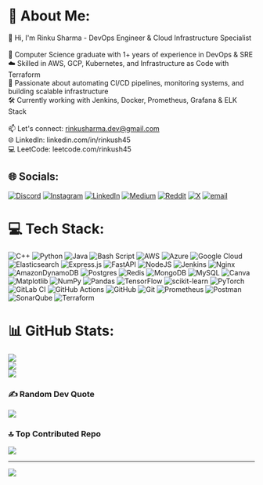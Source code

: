 # 💫 About Me:
👋 Hi, I'm Rinku Sharma - DevOps Engineer & Cloud Infrastructure Specialist<br><br>🚀 Computer Science graduate with 1+ years of experience in DevOps & SRE<br>☁️ Skilled in AWS, GCP, Kubernetes, and Infrastructure as Code with Terraform<br>🔧 Passionate about automating CI/CD pipelines, monitoring systems, and building scalable infrastructure<br>🛠️ Currently working with Jenkins, Docker, Prometheus, Grafana & ELK Stack<br><br>📫 Let's connect: rinkusharma.dev@gmail.com<br>🌐 LinkedIn: linkedin.com/in/rinkush45<br>💻 LeetCode: leetcode.com/rinkush45<br>


## 🌐 Socials:
[![Discord](https://img.shields.io/badge/Discord-%237289DA.svg?logo=discord&logoColor=white)](https://discord.gg/https://discord.gg/JF8MmeD9) [![Instagram](https://img.shields.io/badge/Instagram-%23E4405F.svg?logo=Instagram&logoColor=white)](https://instagram.com/rinku._.45) [![LinkedIn](https://img.shields.io/badge/LinkedIn-%230077B5.svg?logo=linkedin&logoColor=white)](https://linkedin.com/in/rinkush45) [![Medium](https://img.shields.io/badge/Medium-12100E?logo=medium&logoColor=white)](https://medium.com/@rinkush45) [![Reddit](https://img.shields.io/badge/Reddit-%23FF4500.svg?logo=Reddit&logoColor=white)](https://reddit.com/user/rinkush45) [![X](https://img.shields.io/badge/X-black.svg?logo=X&logoColor=white)](https://x.com/rinkush45) [![email](https://img.shields.io/badge/Email-D14836?logo=gmail&logoColor=white)](mailto:rinkusharma.dev@gmail.com) 

# 💻 Tech Stack:
![C++](https://img.shields.io/badge/c++-%2300599C.svg?style=plastic&logo=c%2B%2B&logoColor=white) ![Python](https://img.shields.io/badge/python-3670A0?style=plastic&logo=python&logoColor=ffdd54) ![Java](https://img.shields.io/badge/java-%23ED8B00.svg?style=plastic&logo=openjdk&logoColor=white) ![Bash Script](https://img.shields.io/badge/bash_script-%23121011.svg?style=plastic&logo=gnu-bash&logoColor=white) ![AWS](https://img.shields.io/badge/AWS-%23FF9900.svg?style=plastic&logo=amazon-aws&logoColor=white) ![Azure](https://img.shields.io/badge/azure-%230072C6.svg?style=plastic&logo=microsoftazure&logoColor=white) ![Google Cloud](https://img.shields.io/badge/GoogleCloud-%234285F4.svg?style=plastic&logo=google-cloud&logoColor=white) ![Elasticsearch](https://img.shields.io/badge/elasticsearch-%230377CC.svg?style=plastic&logo=elasticsearch&logoColor=white) ![Express.js](https://img.shields.io/badge/express.js-%23404d59.svg?style=plastic&logo=express&logoColor=%2361DAFB) ![FastAPI](https://img.shields.io/badge/FastAPI-005571?style=plastic&logo=fastapi) ![NodeJS](https://img.shields.io/badge/node.js-6DA55F?style=plastic&logo=node.js&logoColor=white) ![Jenkins](https://img.shields.io/badge/jenkins-%232C5263.svg?style=plastic&logo=jenkins&logoColor=white) ![Nginx](https://img.shields.io/badge/nginx-%23009639.svg?style=plastic&logo=nginx&logoColor=white) ![AmazonDynamoDB](https://img.shields.io/badge/Amazon%20DynamoDB-4053D6?style=plastic&logo=Amazon%20DynamoDB&logoColor=white) ![Postgres](https://img.shields.io/badge/postgres-%23316192.svg?style=plastic&logo=postgresql&logoColor=white) ![Redis](https://img.shields.io/badge/redis-%23DD0031.svg?style=plastic&logo=redis&logoColor=white) ![MongoDB](https://img.shields.io/badge/MongoDB-%234ea94b.svg?style=plastic&logo=mongodb&logoColor=white) ![MySQL](https://img.shields.io/badge/mysql-4479A1.svg?style=plastic&logo=mysql&logoColor=white) ![Canva](https://img.shields.io/badge/Canva-%2300C4CC.svg?style=plastic&logo=Canva&logoColor=white) ![Matplotlib](https://img.shields.io/badge/Matplotlib-%23ffffff.svg?style=plastic&logo=Matplotlib&logoColor=black) ![NumPy](https://img.shields.io/badge/numpy-%23013243.svg?style=plastic&logo=numpy&logoColor=white) ![Pandas](https://img.shields.io/badge/pandas-%23150458.svg?style=plastic&logo=pandas&logoColor=white) ![TensorFlow](https://img.shields.io/badge/TensorFlow-%23FF6F00.svg?style=plastic&logo=TensorFlow&logoColor=white) ![scikit-learn](https://img.shields.io/badge/scikit--learn-%23F7931E.svg?style=plastic&logo=scikit-learn&logoColor=white) ![PyTorch](https://img.shields.io/badge/PyTorch-%23EE4C2C.svg?style=plastic&logo=PyTorch&logoColor=white) ![GitLab CI](https://img.shields.io/badge/gitlab%20CI-%23181717.svg?style=plastic&logo=gitlab&logoColor=white) ![GitHub Actions](https://img.shields.io/badge/github%20actions-%232671E5.svg?style=plastic&logo=githubactions&logoColor=white) ![GitHub](https://img.shields.io/badge/github-%23121011.svg?style=plastic&logo=github&logoColor=white) ![Git](https://img.shields.io/badge/git-%23F05033.svg?style=plastic&logo=git&logoColor=white) ![Prometheus](https://img.shields.io/badge/Prometheus-E6522C?style=plastic&logo=Prometheus&logoColor=white) ![Postman](https://img.shields.io/badge/Postman-FF6C37?style=plastic&logo=postman&logoColor=white) ![SonarQube](https://img.shields.io/badge/SonarQube-black?style=plastic&logo=sonarqube&logoColor=4E9BCD) ![Terraform](https://img.shields.io/badge/terraform-%235835CC.svg?style=plastic&logo=terraform&logoColor=white)
# 📊 GitHub Stats:
![](https://github-readme-stats.vercel.app/api?username=rinkush45&theme=radical&hide_border=false&include_all_commits=true&count_private=true)<br/>
![](https://nirzak-streak-stats.vercel.app/?user=rinkush45&theme=radical&hide_border=false)<br/>
![](https://github-readme-stats.vercel.app/api/top-langs/?username=rinkush45&theme=radical&hide_border=false&include_all_commits=true&count_private=true&layout=compact)

### ✍️ Random Dev Quote
![](https://quotes-github-readme.vercel.app/api?type=horizontal&theme=radical)

### 🔝 Top Contributed Repo
![](https://github-contributor-stats.vercel.app/api?username=rinkush45&limit=5&theme=dark&combine_all_yearly_contributions=true)

---
[![](https://visitcount.itsvg.in/api?id=rinkush45&icon=0&color=0)](https://visitcount.itsvg.in)

<!-- Proudly created with GPRM ( https://gprm.itsvg.in ) -->
